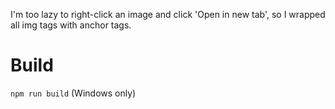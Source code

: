 I'm too lazy to right-click an image and click 'Open in new tab', so I wrapped all img tags with anchor tags.

# Build

`npm run build` (Windows only)
